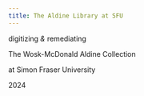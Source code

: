 ```yaml
---
title: The Aldine Library at SFU
---
```



digitizing *&* remediating

The Wosk-McDonald Aldine Collection

at Simon Fraser University

2024


